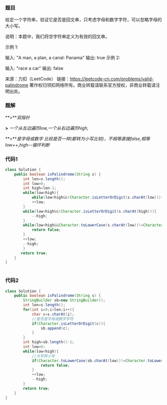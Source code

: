 ### 题目

给定一个字符串，验证它是否是回文串，只考虑字母和数字字符，可以忽略字母的大小写。

说明：本题中，我们将空字符串定义为有效的回文串。

示例 1:

输入: "A man, a plan, a canal: Panama"
输出: true
示例 2:

输入: "race a car"
输出: false

来源：力扣（LeetCode）
链接：https://leetcode-cn.com/problems/valid-palindrome
著作权归领扣网络所有。商业转载请联系官方授权，非商业转载请注明出处。

### 题解

**>***双指针*

**>** *一个从左边遍历low,一个从右边遍历high,*

**>***是字母或数字 比较是否一样(都转为小写比较)，不相等直接false,相等low++,high--循环判断*



### 代码1

```java
class Solution {
    public boolean isPalindrome(String s) {
        int len=s.length();
        int low=0;
        int high=len-1;
        while(low<high){
            while(low<high&&!Character.isLetterOrDigit(s.charAt(low))){
            ++low;
        }
        while(low<high&&!Character.isLetterOrDigit(s.charAt(high))){
            --high;
        }
        while(low<high&&Character.toLowerCase(s.charAt(low))!=Character.toLowerCase(s.charAt(high))){
            return false;
        }
        ++low;
        --high;
        }
       return true;
    }
}



```



### 代码2

```java
class Solution {
    public boolean isPalindrome(String s) {
        StringBuilder sb=new StringBuilder();
        int len=s.length();
        for(int i=0;i<len;i++){
            char c=s.charAt(i);
            //是否是字母或数字字符
            if(Character.isLetterOrDigit(c)){
                sb.append(c);
            }
        }
        int high=sb.length()-1;
        int low=0;
        while(low<high){
            //大写转小写
            if(Character.toLowerCase(sb.charAt(low))!=Character.toLowerCase(sb.charAt(high))){
                return false;
            }
            ++low;
            --high;
        }
        return true;
    }
}


```

